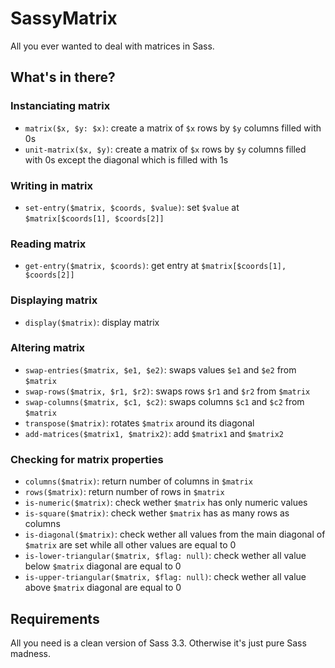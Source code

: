 # SassyMatrix

All you ever wanted to deal with matrices in Sass.

## What's in there?

### Instanciating matrix
* `matrix($x, $y: $x)`: create a matrix of `$x` rows by `$y` columns filled with 0s
* `unit-matrix($x, $y)`: create a matrix of `$x` rows by `$y` columns filled with 0s except the diagonal which is filled with 1s

### Writing in matrix
* `set-entry($matrix, $coords, $value)`: set `$value` at `$matrix[$coords[1], $coords[2]]`

### Reading matrix
* `get-entry($matrix, $coords)`: get entry at `$matrix[$coords[1], $coords[2]]`

### Displaying matrix
* `display($matrix)`: display matrix

### Altering matrix
* `swap-entries($matrix, $e1, $e2)`: swaps values `$e1` and `$e2` from `$matrix`
* `swap-rows($matrix, $r1, $r2)`: swaps rows `$r1` and `$r2` from `$matrix`
* `swap-columns($matrix, $c1, $c2)`: swaps columns `$c1` and `$c2` from `$matrix`
* `transpose($matrix)`: rotates `$matrix` around its diagonal
* `add-matrices($matrix1, $matrix2)`: add `$matrix1` and `$matrix2`

### Checking for matrix properties
* `columns($matrix)`: return number of columns in `$matrix`
* `rows($matrix)`: return number of rows in `$matrix`
* `is-numeric($matrix)`: check wether `$matrix` has only numeric values
* `is-square($matrix)`: check wether `$matrix` has as many rows as columns
* `is-diagonal($matrix)`: check wether all values from the main diagonal of `$matrix` are set while all other values are equal to 0
* `is-lower-triangular($matrix, $flag: null)`: check wether all value below `$matrix` diagonal are equal to 0
* `is-upper-triangular($matrix, $flag: null)`: check wether all value above `$matrix` diagonal are equal to 0

## Requirements

All you need is a clean version of Sass 3.3. Otherwise it's just pure Sass madness.
